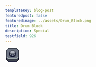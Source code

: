 ```yaml
---
templateKey: blog-post
featuredpost: false
featuredimage: ../assets/Drum_Block.png
title: Drum Block
description: Special
testfield: 926
---
```

![Drum Block](../assets/Drum_Block.png)